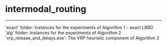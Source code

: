 # intermodal_routing
---------------------------------------------------------------------
'exact' folder: Instances for the experiments of Algorithm 1 - exact LBBD  
'alg' folder: Instances for the experiments of Algorithm 2  
'vrp_release_and_delays.exe': The VRP heuristic component of Algorithm 2
